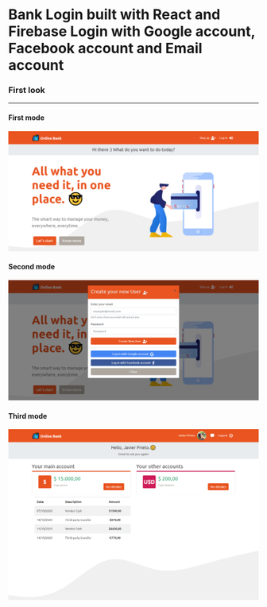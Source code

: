 # Bank Login built with React and Firebase Login with Google account, Facebook account and Email account

### First look
___
#### First mode
<img src="githubSrc/Bank-Login-React-1.png">

#### Second mode
<img src="githubSrc/Bank-Login-React-2.png">

#### Third mode
<img src="githubSrc/Bank-Login-React-3.png">
